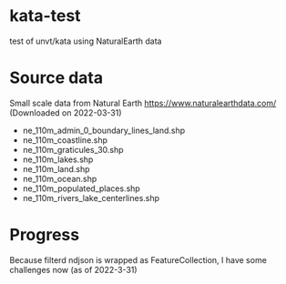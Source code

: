 # kata-test
test of unvt/kata using NaturalEarth data

# Source data
Small scale data from Natural Earth https://www.naturalearthdata.com/ (Downloaded on 2022-03-31)

* ne_110m_admin_0_boundary_lines_land.shp
* ne_110m_coastline.shp
* ne_110m_graticules_30.shp
* ne_110m_lakes.shp
* ne_110m_land.shp
* ne_110m_ocean.shp
* ne_110m_populated_places.shp
* ne_110m_rivers_lake_centerlines.shp

# Progress
Because filterd ndjson is wrapped as FeatureCollection, I have some challenges now (as of 2022-3-31)